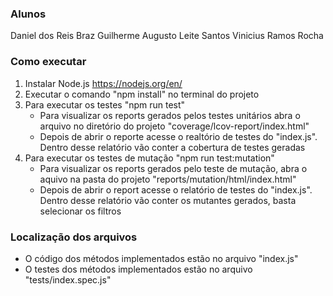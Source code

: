 ### Alunos

Daniel dos Reis Braz
Guilherme Augusto Leite Santos
Vinicius Ramos Rocha

### Como executar

1. Instalar Node.js https://nodejs.org/en/
2. Executar o comando "npm install" no terminal do projeto
3. Para executar os testes "npm run test"
    - Para visualizar os reports gerados pelos testes unitários abra o arquivo no diretório do projeto "coverage/lcov-report/index.html"
    - Depois de abrir o reporte acesse o realtório de testes do "index.js". Dentro desse relatório vão conter a cobertura de testes geradas
4. Para executar os testes de mutação "npm run test:mutation"
    - Para visualizar os reports gerados pelo teste de mutação, abra o aquivo na pasta do projeto "reports/mutation/html/index.html"
    - Depois de abrir o report acesse o relatório de testes do "index.js". Dentro desse relatório vão conter os mutantes gerados, basta selecionar os filtros

### Localização dos arquivos

-   O código dos métodos implementados estão no arquivo "index.js"
-   O testes dos métodos implementados estão no arquivo "tests/index.spec.js"
